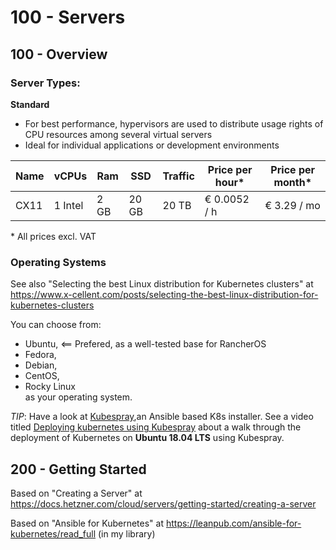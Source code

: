 # 100 - Servers

## 100 - Overview

### Server Types:

**Standard**

- For best performance, hypervisors are used to distribute usage rights of CPU resources among several virtual servers
- Ideal for individual applications or development environments

|Name|vCPUs|Ram|SSD|Traffic|Price per hour*|Price per month*|
|--|--|--|--|--|--|--|
|CX11|1 Intel|2 GB|20 GB|20 TB|€ 0.0052 / h|€ 3.29 / mo| 

\* All prices excl. VAT

### Operating Systems

See also "Selecting the best Linux distribution for Kubernetes clusters" at https://www.x-cellent.com/posts/selecting-the-best-linux-distribution-for-kubernetes-clusters

You can choose from:
- Ubuntu, <== Prefered, as a well-tested base for RancherOS
- Fedora, 
- Debian, 
- CentOS,  
- Rocky Linux  
as your operating system.

*TIP*: Have a look at [Kubespray](https://github.com/kubernetes-sigs/kubespray),an Ansible based K8s installer. See a video titled [Deploying kubernetes using Kubespray](https://www.youtube.com/watch?v=CJ5G4GpqDy0) about a walk through the deployment of Kubernetes on **Ubuntu 18.04 LTS** using Kubespray.

## 200 - Getting Started

Based on "Creating a Server" at https://docs.hetzner.com/cloud/servers/getting-started/creating-a-server

Based on "Ansible for Kubernetes" at https://leanpub.com/ansible-for-kubernetes/read_full (in my library)

